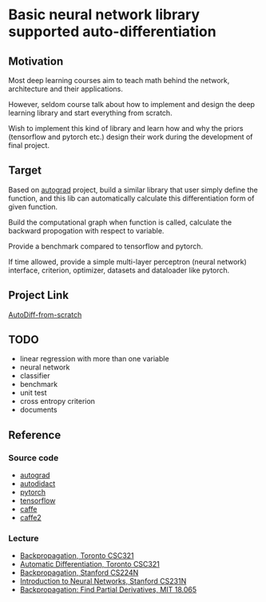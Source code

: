 # Basic neural network library supported auto-differentiation

## Motivation

Most deep learning courses aim to teach math behind the network, architecture and their applications.

However, seldom course talk about how to implement and design the deep learning library and start everything from scratch.

Wish to implement this kind of library and learn how and why the priors (tensorflow and pytorch etc.) design their work during the development of final project.

## Target

Based on [autograd](https://github.com/HIPS/autograd) project, build a similar library that user simply define the function, and this lib can automatically calculate this differentiation form of given function.

Build the computational graph when function is called, calculate the backward propogation with respect to variable.

Provide a benchmark compared to tensorflow and pytorch.

If time allowed, provide a simple multi-layer perceptron (neural network) interface, criterion, optimizer, datasets and dataloader like pytorch.

## Project Link

[AutoDiff-from-scratch](https://github.com/titaneric/AutoDiff-from-scratch)

## TODO

- linear regression with more than one variable
- neural network
- classifier
- benchmark
- unit test
- cross entropy criterion
- documents

## Reference

### Source code

- [autograd](https://github.com/HIPS/autograd)
- [autodidact](https://github.com/mattjj/autodidact)
- [pytorch](https://github.com/pytorch/pytorch)
- [tensorflow](https://github.com/tensorflow/tensorflow)
- [caffe](https://github.com/BVLC/caffe)
- [caffe2](https://github.com/pytorch/pytorch/tree/master/caffe2)

### Lecture

- [Backpropagation, Toronto CSC321](http://www.cs.toronto.edu/~rgrosse/courses/csc321_2018/slides/lec06.pdf)
- [Automatic Differentiation, Toronto CSC321](http://www.cs.toronto.edu/~rgrosse/courses/csc321_2018/slides/lec10.pdf)
- [Backpropagation, Stanford CS224N](https://www.youtube.com/watch?v=yLYHDSv-288&list=PLoROMvodv4rOhcuXMZkNm7j3fVwBBY42z&index=5&t=2177s)
- [Introduction to Neural Networks, Stanford CS231N](https://www.youtube.com/watch?v=d14TUNcbn1k&list=PL3FW7Lu3i5JvHM8ljYj-zLfQRF3EO8sYv&index=4)
- [Backpropagation: Find Partial Derivatives, MIT 18.065](https://www.youtube.com/watch?v=lZrIPRnoGQQ&list=PLUl4u3cNGP63oMNUHXqIUcrkS2PivhN3k&index=30&t=0s)
